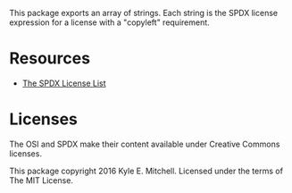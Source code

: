 This package exports an array of strings. Each string is the SPDX license expression for a license with a "copyleft" requirement.

# Resources

- [The SPDX License List](https://spdx.org/licenses/)

# Licenses

The OSI and SPDX make their content available under Creative Commons licenses.

This package copyright 2016 Kyle E. Mitchell. Licensed under the terms of The MIT License.
